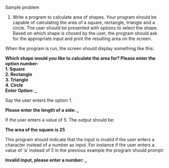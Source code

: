 Sample problem

1. Write a program to calculate area of shapes. Your program should be capable of calculating the area of a square, rectangle, triangle and a circle. The user should be presented with options to select the shape. Based on which shape is chosed by the user, the program should ask for the appropriate input and print the resulting area on the screen.

When the program is run, the screen should display something like this:

**Which shape would you like to calculate the area for? Please enter the option number-**<br>
**1. Square**<br>
**2. Rectangle**<br>
**3. Triangle**<br>
**4. Circle**<br>
**Enter Option: _**

Say the user enters the option 1.

**Please enter the length of a side: _**

If the user enters a value of 5. The output should be:

**The area of the square is 25**

This program should indicate that the input is invalid if the user enters a character instead of a number as input. For instance if the user enters a value of ‘a’ instead of 5 in the previous example the program should prompt:

**Invalid input, please enter a number: _**
